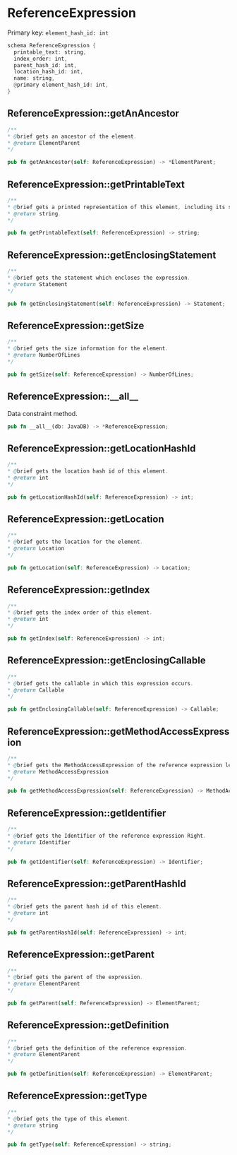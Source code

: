 # ReferenceExpression

Primary key: `element_hash_id: int`

```rust
schema ReferenceExpression {
  printable_text: string,
  index_order: int,
  parent_hash_id: int,
  location_hash_id: int,
  name: string,
  @primary element_hash_id: int,
}
```
## ReferenceExpression::getAnAncestor

```java
/**
* @brief gets an ancestor of the element.
* @return ElementParent 
*/
```
```rust
pub fn getAnAncestor(self: ReferenceExpression) -> *ElementParent;
```
## ReferenceExpression::getPrintableText

```java
/**
* @brief gets a printed representation of this element, including its structure where applicable.
* @return string.
*/
```
```rust
pub fn getPrintableText(self: ReferenceExpression) -> string;
```
## ReferenceExpression::getEnclosingStatement

```java
/**
* @brief gets the statement which encloses the expression.
* @return Statement 
*/
```
```rust
pub fn getEnclosingStatement(self: ReferenceExpression) -> Statement;
```
## ReferenceExpression::getSize

```java
/**
* @brief gets the size information for the element.
* @return NumberOfLines
*/
```
```rust
pub fn getSize(self: ReferenceExpression) -> NumberOfLines;
```
## ReferenceExpression::\_\_all\_\_

Data constraint method.

```rust
pub fn __all__(db: JavaDB) -> *ReferenceExpression;
```
## ReferenceExpression::getLocationHashId

```java
/**
* @brief gets the location hash id of this element.
* @return int
*/
```
```rust
pub fn getLocationHashId(self: ReferenceExpression) -> int;
```
## ReferenceExpression::getLocation

```java
/**
* @brief gets the location for the element.
* @return Location
*/
```
```rust
pub fn getLocation(self: ReferenceExpression) -> Location;
```
## ReferenceExpression::getIndex

```java
/**
* @brief gets the index order of this element.
* @return int
*/
```
```rust
pub fn getIndex(self: ReferenceExpression) -> int;
```
## ReferenceExpression::getEnclosingCallable

```java
/**
* @brief gets the callable in which this expression occurs.
* @return Callable 
*/
```
```rust
pub fn getEnclosingCallable(self: ReferenceExpression) -> Callable;
```
## ReferenceExpression::getMethodAccessExpression

```java
/**
* @brief gets the MethodAccessExpression of the reference expression left.
* @return MethodAccessExpression 
*/
```
```rust
pub fn getMethodAccessExpression(self: ReferenceExpression) -> MethodAccessExpression;
```
## ReferenceExpression::getIdentifier

```java
/**
* @brief gets the Identifier of the reference expression Right.
* @return Identifier 
*/
```
```rust
pub fn getIdentifier(self: ReferenceExpression) -> Identifier;
```
## ReferenceExpression::getParentHashId

```java
/**
* @brief gets the parent hash id of this element.
* @return int
*/
```
```rust
pub fn getParentHashId(self: ReferenceExpression) -> int;
```
## ReferenceExpression::getParent

```java
/**
* @brief gets the parent of the expression.
* @return ElementParent 
*/
```
```rust
pub fn getParent(self: ReferenceExpression) -> ElementParent;
```
## ReferenceExpression::getDefinition

```java
/**
* @brief gets the definition of the reference expression.
* @return ElementParent 
*/
```
```rust
pub fn getDefinition(self: ReferenceExpression) -> ElementParent;
```
## ReferenceExpression::getType

```java
/**
* @brief gets the type of this element.
* @return string
*/
```
```rust
pub fn getType(self: ReferenceExpression) -> string;
```
